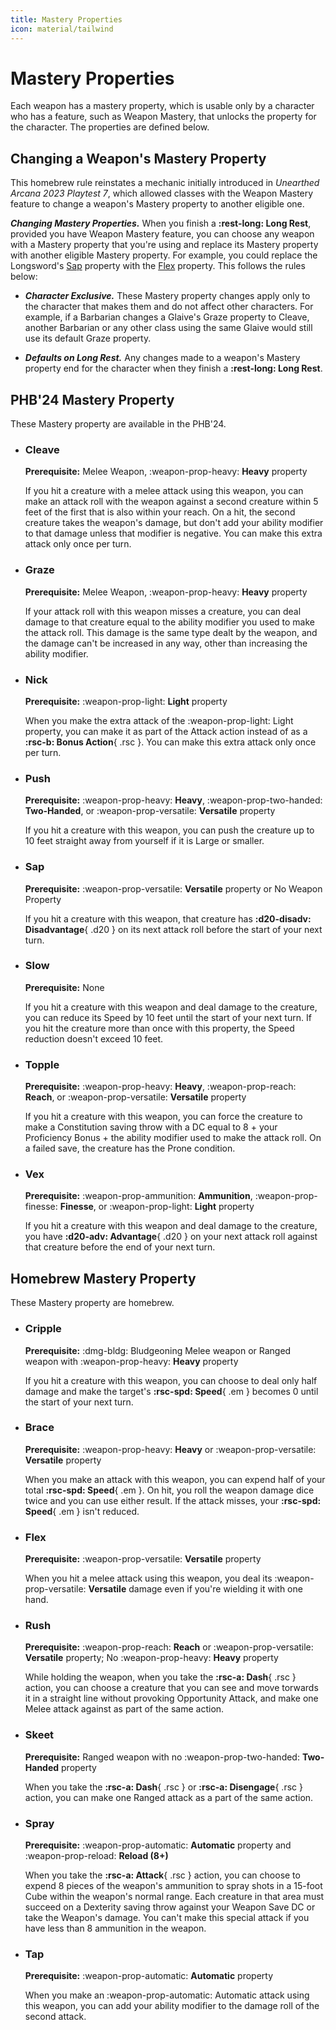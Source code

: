 ```yaml
---
title: Mastery Properties
icon: material/tailwind
---
```


# Mastery Properties

Each weapon has a mastery property, which is usable only by a character who has a feature, such as Weapon Mastery, that unlocks the property for the character. The properties are defined below. 

## Changing a Weapon's Mastery Property

This homebrew rule reinstates a mechanic initially introduced in *Unearthed Arcana 2023 Playtest 7*, which allowed classes with the Weapon Mastery feature to change a weapon's Mastery property to another eligible one.

***Changing Mastery Properties.*** When you finish a **:rest-long: Long Rest**, provided you have Weapon Mastery feature, you can choose any weapon with a Mastery property that you're using and replace its Mastery property with another eligible Mastery property. For example, you could replace the Longsword's [Sap](#sap) property with the [Flex](#flex) property. This follows the rules below:

- ***Character Exclusive.*** These Mastery property changes apply only to the character that makes them and do not affect other characters. For example, if a Barbarian changes a Glaive's Graze property to Cleave, another Barbarian or any other class using the same Glaive would still use its default Graze property.

- ***Defaults on Long Rest.*** Any changes made to a weapon's Mastery property end for the character when they finish a **:rest-long: Long Rest**.

## PHB'24 Mastery Property

These Mastery property are available in the PHB'24.

<div class="grid cards" markdown>

- ### Cleave

    **Prerequisite:** Melee Weapon, :weapon-prop-heavy: **Heavy** property

    If you hit a creature with a melee attack using this weapon, you can make an attack roll with the weapon against a second creature within 5 feet of the first that is also within your reach. On a hit, the second creature takes the weapon's damage, but don't add your ability modifier to that damage unless that modifier is negative. You can make this extra attack only once per turn.

- ### Graze

    **Prerequisite:** Melee Weapon, :weapon-prop-heavy: **Heavy** property

    If your attack roll with this weapon misses a creature, you can deal damage to that creature equal to the ability modifier you used to make the attack roll. This damage is the same type dealt by the weapon, and the damage can't be increased in any way, other than increasing the ability modifier.

</div>

<div class="grid cards" markdown>

- ### Nick

    **Prerequisite:** :weapon-prop-light: **Light** property

    When you make the extra attack of the :weapon-prop-light: Light property, you can make it as part of the Attack action instead of as a **:rsc-b: Bonus Action**{ .rsc }. You can make this extra attack only once per turn.

- ### Push

    **Prerequisite:** :weapon-prop-heavy: **Heavy**, :weapon-prop-two-handed: **Two-Handed**, or :weapon-prop-versatile: **Versatile** property

    If you hit a creature with this weapon, you can push the creature up to 10 feet straight away from yourself if it is Large or smaller.
 
</div>

<div class="grid cards" markdown>

- ### Sap

    **Prerequisite:** :weapon-prop-versatile: **Versatile** property or No Weapon Property

    If you hit a creature with this weapon, that creature has **:d20-disadv: Disadvantage**{ .d20 } on its next attack roll before the start of your next turn.

- ### Slow

    **Prerequisite:** None

    If you hit a creature with this weapon and deal damage to the creature, you can reduce its Speed by 10 feet until the start of your next turn. If you hit the creature more than once with this property, the Speed reduction doesn't exceed 10 feet.

</div>

<div class="grid cards" markdown>

- ### Topple

    **Prerequisite:** :weapon-prop-heavy: **Heavy**, :weapon-prop-reach: **Reach**, or :weapon-prop-versatile: **Versatile** property

    If you hit a creature with this weapon, you can force the creature to make a Constitution saving throw with a DC equal to 8 + your Proficiency Bonus + the ability modifier used to make the attack roll. On a failed save, the creature has the Prone condition.

- ### Vex

    **Prerequisite:** :weapon-prop-ammunition: **Ammunition**, :weapon-prop-finesse: **Finesse**, or :weapon-prop-light: **Light** property

    If you hit a creature with this weapon and deal damage to the creature, you have **:d20-adv: Advantage**{ .d20 } on your next attack roll against that creature before the end of your next turn.

</div>

## Homebrew Mastery Property

These Mastery property are homebrew.

<div class="grid cards" markdown>

- ### Cripple

    **Prerequisite:** :dmg-bldg: Bludgeoning Melee weapon or Ranged weapon with :weapon-prop-heavy: **Heavy** property

    If you hit a creature with this weapon, you can choose to deal only half damage and make the target's **:rsc-spd: Speed**{ .em } becomes 0 until the start of your next turn.

- ### Brace

    **Prerequisite:** :weapon-prop-heavy: **Heavy** or :weapon-prop-versatile: **Versatile** property

    When you make an attack with this weapon, you can expend half of your total **:rsc-spd: Speed**{ .em }. On hit, you roll the weapon damage dice twice and you can use either result. If the attack misses, your **:rsc-spd: Speed**{ .em } isn't reduced. 

</div>

<div class="grid cards" markdown>

- ### Flex

    **Prerequisite:** :weapon-prop-versatile: **Versatile** property

    When you hit a melee attack using this weapon, you deal its :weapon-prop-versatile: **Versatile** damage even if you're wielding it with one hand.

- ### Rush

    **Prerequisite:** :weapon-prop-reach: **Reach** or :weapon-prop-versatile: **Versatile** property; No :weapon-prop-heavy: **Heavy** property

    While holding the weapon, when you take the **:rsc-a: Dash**{ .rsc } action, you can choose a creature that you can see and move torwards it in a straight line without provoking Opportunity Attack, and make one Melee attack against as part of the same action. 


</div>

<div class="grid cards" markdown>

- ### Skeet

    **Prerequisite:** Ranged weapon with no :weapon-prop-two-handed: **Two-Handed** property

    When you take the **:rsc-a: Dash**{ .rsc } or **:rsc-a: Disengage**{ .rsc } action, you can make one Ranged attack as a part of the same action. 

- ### Spray

    **Prerequisite:** :weapon-prop-automatic: **Automatic** property and :weapon-prop-reload: **Reload (8+)**

    When you take the **:rsc-a: Attack**{ .rsc } action, you can choose to expend 8 pieces of the weapon's ammunition to spray shots in a 15-foot Cube within the weapon's normal range. Each creature in that area must succeed on a Dexterity saving throw against your Weapon Save DC or take the Weapon's damage. You can't make this special attack if you have less than 8 ammunition in the weapon.

</div>

<div class="grid cards" markdown>

- ### Tap

    **Prerequisite:** :weapon-prop-automatic: **Automatic** property

    When you make an :weapon-prop-automatic: Automatic attack using this weapon, you can add your ability modifier to the damage roll of the second attack.

</div>
